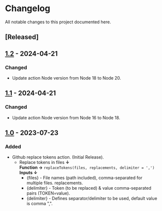 # Changelog
All notable changes to this project documented here.

## [Released]

## [1.2](https://github.com/abhinavminhas/replace-tokens/releases/tag/v1.2) - 2024-04-21
### Changed
- Update action Node version from Node 18 to Node 20.

## [1.1](https://github.com/abhinavminhas/replace-tokens/releases/tag/v1.1) - 2024-04-21
### Changed
- Update action Node version from Node 16 to Node 18.

## [1.0](https://github.com/abhinavminhas/replace-tokens/releases/tag/v1.0) - 2023-07-23
### Added
- Github replace tokens action. (Initial Release).
    - Replace tokens in files __&#8595;__  
    __Function &#8594;__ `replaceTokens(files, replacements, delimiter = ',')`  
    __Inputs &#8595;__ 
        - {files} - File names (path included), comma-separated for multiple files. replacements.
        - {delimiter} - Token (to be replaced) & value comma-separated pairs (TOKEN=value).
        - {delimiter} - Defines separator/delimiter to be used, default value is comma ",".